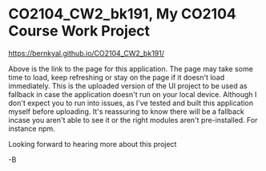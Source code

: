 # CO2104_CW2_bk191, My CO2104 Course Work Project 

https://bernkyal.github.io/CO2104_CW2_bk191/

Above is the link to the page for this application.
The page may take some time to load, keep refreshing or stay on the page if it doesn't load immediately.
This is the uploaded version of the UI project to be used as fallback in case the application doesn't run on your local device.
Although I don't expect you to run into issues, as I've tested and built this application myself before uploading.
It's reassuring to know there will be a fallback incase you aren't able to see it or the right modules aren't pre-installed. For instance npm.

Looking forward to hearing more about this project

-B
